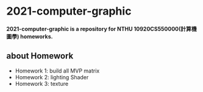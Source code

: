 # 2021-computer-graphic

**2021-computer-graphic is a repository for NTHU 10920CS550000(計算機圖學) homeworks.** 

## about Homework

* Homework 1: build all MVP matrix
* Homework 2: lighting Shader
* Homework 3: texture

